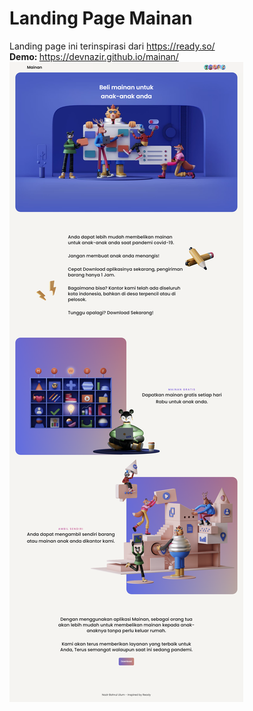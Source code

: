 # Landing Page Mainan
Landing page ini terinspirasi dari https://ready.so/ <br>
<b> Demo: </b> https://devnazir.github.io/mainan/ <br>
![Demo](img/demo.png)
